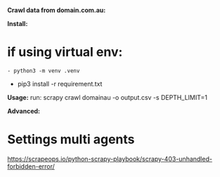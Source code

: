 **Crawl data from domain.com.au:**

**Install:**
# if using virtual env:
    - python3 -m venv .venv 
- pip3 install -r requirement.txt



**Usage:**
run: scrapy crawl domainau -o output.csv -s DEPTH_LIMIT=1


**Advanced:**
# Settings multi agents
https://scrapeops.io/python-scrapy-playbook/scrapy-403-unhandled-forbidden-error/